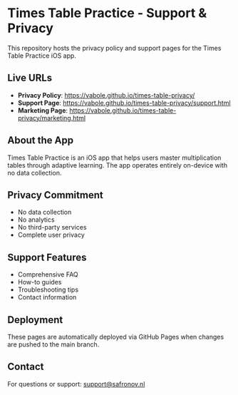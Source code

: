 # Times Table Practice - Support & Privacy

This repository hosts the privacy policy and support pages for the Times Table Practice iOS app.

## Live URLs
- **Privacy Policy**: https://vabole.github.io/times-table-privacy/
- **Support Page**: https://vabole.github.io/times-table-privacy/support.html
- **Marketing Page**: https://vabole.github.io/times-table-privacy/marketing.html

## About the App
Times Table Practice is an iOS app that helps users master multiplication tables through adaptive learning. The app operates entirely on-device with no data collection.

## Privacy Commitment
- No data collection
- No analytics  
- No third-party services
- Complete user privacy

## Support Features
- Comprehensive FAQ
- How-to guides
- Troubleshooting tips
- Contact information

## Deployment
These pages are automatically deployed via GitHub Pages when changes are pushed to the main branch.

## Contact
For questions or support: support@safronov.nl
